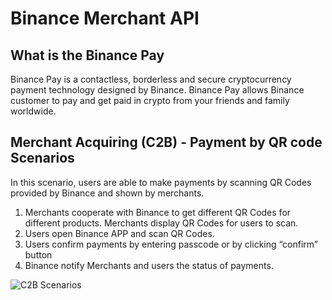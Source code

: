 # Binance Merchant API
## What is the Binance Pay
Binance Pay is a contactless, borderless and secure cryptocurrency payment technology designed by Binance. Binance Pay allows Binance customer to pay and get paid in crypto from your friends and family worldwide.

## Merchant Acquiring (C2B) - Payment by QR code Scenarios
In this scenario, users are able to make payments by scanning QR Codes provided by Binance and shown by merchants.

1. Merchants cooperate with Binance to get different QR Codes for different products. Merchants display QR Codes for users to scan.
2. Users open Binance APP and scan QR Codes.
3. Users confirm payments by entering passcode or by clicking “confirm” button
4. Binance notify Merchants and users the status of payments.

<img alt="C2B Scenarios" src="https://developers.binance.com/docs/assets/images/BinancePay-Pay-QRCodeV2-c36f5c72e5745d2754be772ee7390aec.png" />